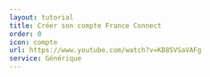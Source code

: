 ```yaml
---
layout: tutorial
title: Créer son compte France Connect
order: 0
icon: compte
url: https://www.youtube.com/watch?v=KB85VSaVAFg
service: Générique
---
```

